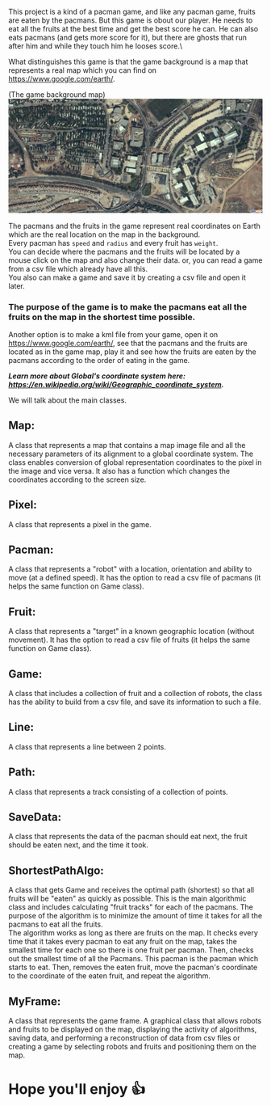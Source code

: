 
This project is a kind of a pacman game, and like any pacman game, fruits are eaten by the pacmans. But this game is obout our player. He needs to eat all the fruits at the best time and get the best score he can. He can also eats pacmans (and gets more score for it), but there are ghosts that run after him and while they touch him he looses score.\

What distinguishes this game is that the game background is a map that represents a real map which you can find on https://www.google.com/earth/.

(The game background map)
![alt text](https://github.com/maayanbuzaglo/OopNavigtion/blob/master/pictures/Ariel1.png)

The pacmans and the fruits in the game represent real coordinates on Earth which are the real location on the map in the background.\
Every pacman has `speed` and `radius` and every fruit has `weight`.\
You can decide where the pacmans and the fruits will be located by a mouse click on the map and also change their data. or, you can read a game from a csv file which already have all this.\
You also can make a game and save it by creating a csv file and open it later.
### The purpose of the game is to make the pacmans eat all the fruits on the map in the shortest time possible.
Another option is to make a kml file from your game, open it on https://www.google.com/earth/, see that the pacmans and the fruits are located as in the game map, play it and see how the fruits are eaten by the pacmans according to the order of eating in the game.

***Learn more about Global's coordinate system here: https://en.wikipedia.org/wiki/Geographic_coordinate_system.***

We will talk about the main classes.
## Map:
A class that represents a map that contains a map image file and all the necessary parameters of its alignment to a global coordinate system. The class enables conversion of global representation coordinates to the pixel in the image and vice versa. It also has a function which changes the coordinates according to the screen size.

## Pixel:
A class that represents a pixel in the game.

## Pacman:
A class that represents a "robot" with a location, orientation and ability to move (at a defined speed). It has the option to read a csv file of pacmans (it helps the same function on Game class).

## Fruit:
A class that represents a "target" in a known geographic location (without movement). It has the option to read a csv file of fruits (it helps the same function on Game class).

## Game:
A class that includes a collection of fruit and a collection of robots, the class has the ability to build from a csv file, and save its information to such a file.

## Line:
A class that represents a line between 2 points.

## Path:
A class that represents a track consisting of a collection of points.

## SaveData:
A class that represents the data of the pacman should eat next, the fruit should be eaten next, and the time it took.

## ShortestPathAlgo:
A class that gets Game and receives the optimal path (shortest) so that all fruits will be "eaten" as quickly as possible. This is the main algorithmic class and includes calculating "fruit tracks" for each of the pacmans. The purpose of the algorithm is to minimize the amount of time it takes for all the pacmans to eat all the fruits.\
The algorithm works as long as there are fruits on the map. It checks every time that it takes every pacman to eat any fruit on the map, takes the smallest time for each one so there is one fruit per pacman. Then, checks out the smallest time of all the Pacmans. This pacman is the pacman which starts to eat. Then, removes the eaten fruit, move the pacman's coordinate to the coordinate of the eaten fruit, and repeat the algorithm.

## MyFrame:
A class that represents the game frame.
A graphical class that allows robots and fruits to be displayed on the map, displaying the activity of algorithms, saving data, and performing a reconstruction of data from csv files or creating a game by selecting robots and fruits and positioning them on the map.




# Hope you'll enjoy :+1:
